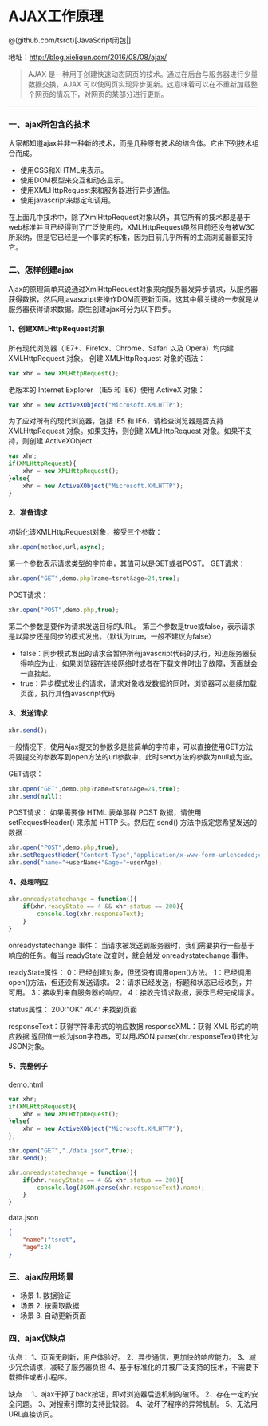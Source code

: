 # AJAX工作原理

@(github.com/tsrot)[JavaScript闭包|]

地址：http://blog.xieliqun.com/2016/08/08/ajax/


> AJAX 是一种用于创建快速动态网页的技术。通过在后台与服务器进行少量数据交换，AJAX 可以使网页实现异步更新。这意味着可以在不重新加载整个网页的情况下，对网页的某部分进行更新。


----------
### 一、ajax所包含的技术
 大家都知道ajax并非一种新的技术，而是几种原有技术的结合体。它由下列技术组合而成。
-  使用CSS和XHTML来表示。
- 使用DOM模型来交互和动态显示。
- 使用XMLHttpRequest来和服务器进行异步通信。
- 使用javascript来绑定和调用。

在上面几中技术中，除了XmlHttpRequest对象以外，其它所有的技术都是基于web标准并且已经得到了广泛使用的，XMLHttpRequest虽然目前还没有被W3C所采纳，但是它已经是一个事实的标准，因为目前几乎所有的主流浏览器都支持它。

### 二、怎样创建ajax

Ajax的原理简单来说通过XmlHttpRequest对象来向服务器发异步请求，从服务器获得数据，然后用javascript来操作DOM而更新页面。这其中最关键的一步就是从服务器获得请求数据。原生创建ajax可分为以下四步。

#### 1、创建XMLHttpRequest对象
所有现代浏览器（IE7+、Firefox、Chrome、Safari 以及 Opera）均内建 XMLHttpRequest 对象。
创建 XMLHttpRequest 对象的语法：
```javascript
var xhr = new XMLHttpRequest();
```
老版本的 Internet Explorer （IE5 和 IE6）使用 ActiveX 对象：
```javascript
var xhr = new ActiveXObject("Microsoft.XMLHTTP");
```
为了应对所有的现代浏览器，包括 IE5 和 IE6，请检查浏览器是否支持 XMLHttpRequest 对象。如果支持，则创建 XMLHttpRequest 对象。如果不支持，则创建 ActiveXObject ：
```javascript
var xhr;
if(XMLHttpRequest){
	xhr = new XMLHttpRequest();
}else{
	xhr = new ActiveXObject("Microsoft.XMLHTTP");
}
```

#### 2、准备请求
初始化该XMLHttpRequest对象，接受三个参数：
```javascript
xhr.open(method,url,async);
```
第一个参数表示请求类型的字符串，其值可以是GET或者POST。
GET请求：
```javascript
xhr.open("GET",demo.php?name=tsrot&age=24,true);
```
POST请求：
```javascript
xhr.open("POST",demo.php,true);
```
第二个参数是要作为请求发送目标的URL。
第三个参数是true或false，表示请求是以异步还是同步的模式发出。（默认为true，一般不建议为false）
- false：同步模式发出的请求会暂停所有javascript代码的执行，知道服务器获得响应为止，如果浏览器在连接网络时或者在下载文件时出了故障，页面就会一直挂起。 
- true：异步模式发出的请求，请求对象收发数据的同时，浏览器可以继续加载页面，执行其他javascript代码

#### 3、发送请求
```javascript
xhr.send();
```
一般情况下，使用Ajax提交的参数多是些简单的字符串，可以直接使用GET方法将要提交的参数写到open方法的url参数中，此时send方法的参数为null或为空。

GET请求：
```javascript
xhr.open("GET",demo.php?name=tsrot&age=24,true);
xhr.send(null);
```
POST请求：
如果需要像 HTML 表单那样 POST 数据，请使用 setRequestHeader() 来添加 HTTP 头。然后在 send() 方法中规定您希望发送的数据：
```javascript
xhr.open("POST",demo.php,true);
xhr.setRequestHeder("Content-Type","application/x-www-form-urlencoded;charset=UTF-8");
xhr.send("name="+userName+"&age="+userAge);
```

#### 4、处理响应
```javascript
xhr.onreadystatechange = function(){
	if(xhr.readyState == 4 && xhr.status == 200){
		console.log(xhr.responseText);
	}
}
```
onreadystatechange 事件：
当请求被发送到服务器时，我们需要执行一些基于响应的任务。每当 readyState 改变时，就会触发 onreadystatechange 事件。

readyState属性：
0：已经创建对象，但还没有调用open()方法。
1：已经调用open()方法，但还没有发送请求。
2：请求已经发送，标题和状态已经收到，并可用。
3：接收到来自服务器的响应。
4：接收完请求数据，表示已经完成请求。

status属性：
200:"OK"
404: 未找到页面

responseText：获得字符串形式的响应数据
responseXML：获得 XML 形式的响应数据
返回值一般为json字符串，可以用JSON.parse(xhr.responseText)转化为JSON对象。

#### 5、完整例子
demo.html
```javascript
var xhr;
if(XMLHttpRequest){
	xhr = new XMLHttpRequest();
}else{
	xhr = new ActiveXObject("Microsoft.XMLHTTP");
};

xhr.open("GET","./data.json",true);
xhr.send();

xhr.onreadystatechange = function(){
	if(xhr.readyState == 4 && xhr.status == 200){
		console.log(JSON.parse(xhr.responseText).name);
	}
}
```
data.json
```json
{
	"name":"tsrot",
	"age":24
}
```

### 三、ajax应用场景

- 场景 1. 数据验证
- 场景 2. 按需取数据
- 场景 3. 自动更新页面


### 四、ajax优缺点

优点：
1、页面无刷新，用户体验好。
2、异步通信，更加快的响应能力。
3、减少冗余请求，减轻了服务器负担
4、基于标准化的并被广泛支持的技术，不需要下载插件或者小程序。

缺点：
1、ajax干掉了back按钮，即对浏览器后退机制的破坏。
2、存在一定的安全问题。
3、对搜索引擎的支持比较弱。
4、破坏了程序的异常机制。
5、无法用URL直接访问。